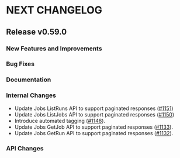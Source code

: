 # NEXT CHANGELOG

## Release v0.59.0

### New Features and Improvements

### Bug Fixes

### Documentation

### Internal Changes
* Update Jobs ListRuns API to support paginated responses ([#1151](https://github.com/databricks/databricks-sdk-go/pull/1151))
* Update Jobs ListJobs API to support paginated responses ([#1150](https://github.com/databricks/databricks-sdk-go/pull/1150))
* Introduce automated tagging ([#1148](https://github.com/databricks/databricks-sdk-go/pull/1148)).
* Update Jobs GetJob API to support paginated responses  ([#1133](https://github.com/databricks/databricks-sdk-go/pull/1133)).
* Update Jobs GetRun API to support paginated responses  ([#1132](https://github.com/databricks/databricks-sdk-go/pull/1132)).

### API Changes
